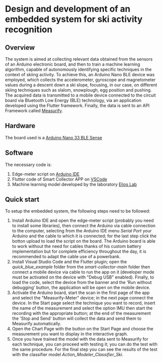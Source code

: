 # Design and development of an embedded system for ski activity recognition

## Overview
The system is aimed at collecting
relevant data obtained from the sensors of an Arduino electronic board, and then to train a
machine learning algorithm, capable of autonomously identifying specific techniques in the context of skiing activity.
To achieve this, an Arduino Nano BLE device was employed, which collects the
accelerometer, gyroscope and magnetometer values during a descent down a ski slope,
focusing, in our case, on different skiing techniques such as slalom, snowplough, egg position
and pushing. The acquired data is transmitted to a mobile device connected to the circuit board via
Bluetooth Low Energy (BLE) technology, via an application developed using the Flutter framework.
Finally, the data is sent to an API Framework called [Measurify](https://measurify.org/).



## Hardware
The board used is a [Arduino Nano 33 BLE Sense](https://docs.arduino.cc/hardware/nano-33-ble-sense)



## Software
The necessary code is:
1. Edge-meter script on [Arduino IDE](https://www.arduino.cc/en/software)
2. Flutter code of Smart Collector APP on [VSCode](https://code.visualstudio.com/)
3. Machine learning model developed by the laboratory [Elios Lab](https://elios.diten.unige.it/)

## Quick start
To setup the embedded system, the following steps need to be followed:
1. Install Arduino IDE and open the edge-meter script (probably you need to install some libraries), then connect the Arduino via cable connection to the computer, selecting from the Arduino IDE menu *Serial Port* your Arduino and the cable to which it is connected; for the last step click the botton upload to load the script on the board. The Arduino board is able to work without the need for cables thanks of his custom battery implementation but for complete efficiency throughout the day, it is recommended to adapt the cable use of a powerbank.
2. Install Visual Studio Code and the Flutter plugin; open the *quick_blue_example* folder from the *smart-collector-main* folder then connect a mobile device via cable to run the app on it (developer mode must be activated on the device with "Debug USB" enabled). Finally, to load the code, select the device from the banner and the 'Run without debugging' button, the application will be open on the mobile device.
3. Activate the Arduino board, start the scan in the first page of the app and select the "Measurify-Meter" device; in the next page connect the device. In the Start page select the technique you want to record, insert the name of the measurement and select the option IMU then start the recording with the appropriate button; at the end of the measurement the 'Stop and Send' button will collect the data and send them to Measurify automatically.
4. Open the Chart Page with the button on the Start Page and choose the measurement you want to display in the interactive graph.
5. Once you have trained the model with the data sent to Measurify for each technique, you can proceed with testing it; you can do the test with the same procedure. For the final step you can see the results of the test with the classifier model *Action_Modeler_Classifier_Ski*. 
      
   
 
